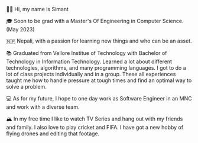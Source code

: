 👋🏽 Hi, my name is Simant

🎓 Soon to be grad with a Master's Of Engineering in Computer Science. (May 2023)

🇳🇵 Nepali, with a passion for learning new things and who can be an asset.

📚 Graduated from Vellore Institue of Technology with Bachelor of Technology in Information Technology. Learned a lot about different technologies, algorithms, and many programming languages. I got to do a lot of class projects individually and in a group. These all experiences taught me how to handle pressure at tough times and find an optimal way to solve a problem.

💻 As for my future, I hope to one day work as Software Engineer in an MNC and work with a diverse team.

🏔 In my free time I like to watch TV Series and hang out with my friends and family. I also love to play cricket and FIFA. I have got a new hobby of flying drones and editing that footage.

<!---
simantstha/simantstha is a ✨ special ✨ repository because its `README.md` (this file) appears on your GitHub profile.
You can click the Preview link to take a look at your changes.
--->
